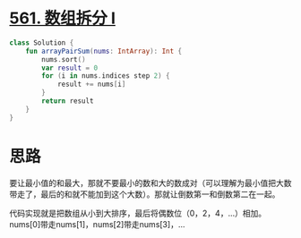 # [561. 数组拆分 I](https://leetcode-cn.com/problems/array-partition-i/)

```kotlin
class Solution {
    fun arrayPairSum(nums: IntArray): Int {
        nums.sort()
        var result = 0
        for (i in nums.indices step 2) {
            result += nums[i]
        }
        return result
    }
}
```

# 思路

要让最小值的和最大，那就不要最小的数和大的数成对（可以理解为最小值把大数带走了，最后的和就不能加到这个大数）。那就让倒数第一和倒数第二在一起。

代码实现就是把数组从小到大排序，最后将偶数位（0，2，4，...）相加。nums[0]带走nums[1]，nums[2]带走nums[3]，...